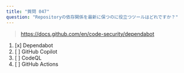 ```yaml
---
title: "質問 047"
question: "Repositoryの依存関係を最新に保つのに役立つツールはどれですか？"
---
```



> https://docs.github.com/en/code-security/dependabot
1. [x] Dependabot
1. [ ] GitHub Copilot
1. [ ] CodeQL
1. [ ] GitHub Actions